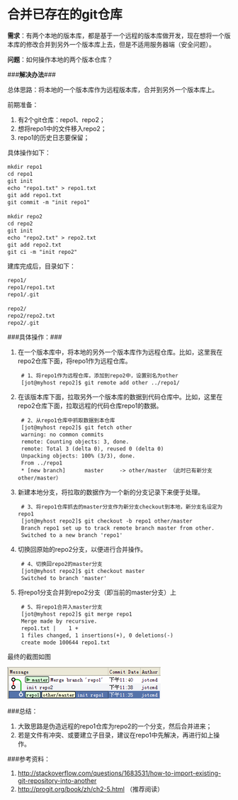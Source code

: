 合并已存在的git仓库
===

**需求**：有两个本地的版本库，都是基于一个远程的版本库做开发，现在想将一个版本库的修改合并到另外一个版本库上去，但是不适用服务器端（安全问题）。

**问题**：如何操作本地的两个版本仓库？

###**解决办法**###

总体思路：将本地的一个版本库作为远程版本库，合并到另外一个版本库上。

前期准备：

1. 有2个git仓库：repo1、repo2；
2. 想将repo1中的文件移入repo2；
3. repo1的历史日志要保留；

具体操作如下：

	mkdir repo1
	cd repo1
	git init
	echo "repo1.txt" > repo1.txt
	git add repo1.txt
	git commit -m "init repo1"
 
	mkdir repo2
	cd repo2
	git init
	echo "repo2.txt" > repo2.txt
	git add repo2.txt
	git ci -m "init repo2"

建库完成后，目录如下：

	repo1/
	repo1/repo1.txt
	repo1/.git
 
	repo2/
	repo2/repo2.txt
	repo2/.git


###具体操作：###

1. 在一个版本库中，将本地的另外一个版本库作为远程仓库。比如，这里我在repo2仓库下面，将repo1作为远程仓库。

		# 1、将repo1作为远程仓库，添加到repo2中，设置别名为other
		[jot@myhost repo2]$ git remote add other ../repo1/

2. 在该版本库下面，拉取另外一个版本库的数据到代码仓库中。比如，这里在repo2仓库下面，拉取远程的代码仓库repo1的数据。

		# 2、从repo1仓库中抓取数据到本仓库
		[jot@myhost repo2]$ git fetch other
		warning: no common commits
		remote: Counting objects: 3, done.
		remote: Total 3 (delta 0), reused 0 (delta 0)
		Unpacking objects: 100% (3/3), done.
		From ../repo1
 		* [new branch]      master     -> other/master （此时已有新分支other/master）


3. 新建本地分支，将拉取的数据作为一个新的分支记录下来便于处理。

		# 3、将repo1仓库抓去的master分支作为新分支checkout到本地，新分支名设定为repo1
		[jot@myhost repo2]$ git checkout -b repo1 other/master
		Branch repo1 set up to track remote branch master from other.
		Switched to a new branch 'repo1'

4. 切换回原始的repo2分支，以便进行合并操作。
	
		# 4、切换回repo2的master分支
		[jot@myhost repo2]$ git checkout master
		Switched to branch 'master'

5. 将repo1分支合并到repo2分支（即当前的master分支）上
		
		# 5、将repo1合并入master分支
		[jot@myhost repo2]$ git merge repo1
		Merge made by recursive.
 		repo1.txt |    1 +
 		1 files changed, 1 insertions(+), 0 deletions(-)
 		create mode 100644 repo1.txt

最终的截图如图

![log_tree](./20110903_git_repo_merge.png)




###总结：

1. 大致思路是伪造远程的repo1仓库为repo2的一个分支，然后合并进来；
2. 若是文件有冲突、或要建立子目录，建议在repo1中先解决，再进行如上操作。

###参考资料：

1. http://stackoverflow.com/questions/1683531/how-to-import-existing-git-repository-into-another
2. http://progit.org/book/zh/ch2-5.html （推荐阅读）


















